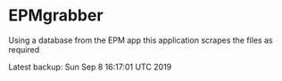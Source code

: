# EPMgrabber
Using a database from the EPM app this application scrapes the files as required


Latest backup: Sun Sep 8 16:17:01 UTC 2019
